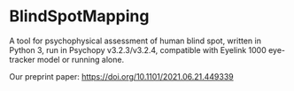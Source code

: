 # BlindSpotMapping
A tool for psychophysical assessment of human blind spot, written in Python 3, run in Psychopy v3.2.3/v3.2.4, compatible with Eyelink 1000 eye-tracker model or running alone.

Our preprint paper: https://doi.org/10.1101/2021.06.21.449339
